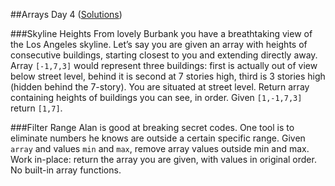 ##Arrays Day 4 ([Solutions](Arrays_04.js))

###Skyline Heights
From lovely Burbank you have a breathtaking view of the Los Angeles skyline. Let’s say you are given an array with heights of consecutive buildings, starting closest to you and extending directly away. Array `[-1,7,3]` would represent three buildings: first is actually out of view below street level, behind it is second at 7 stories high, third is 3 stories high (hidden behind the 7-story). You are situated at street level. Return array containing heights of buildings you can see, in order. Given `[1,-1,7,3]` return `[1,7]`.

###Filter Range
Alan is good at breaking secret codes. One tool is to eliminate numbers he knows are outside a certain specific range. Given `array` and values `min` and `max`, remove array values outside min and max. Work in-place: return the array you are given, with values in original order. No built-in array functions.
